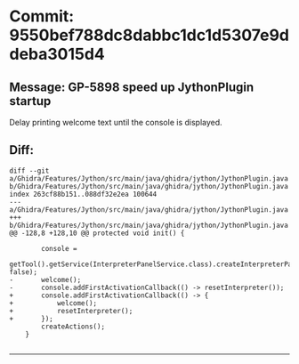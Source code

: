 # Commit: 9550bef788dc8dabbc1dc1d5307e9ddeba3015d4
## Message: GP-5898 speed up JythonPlugin startup

Delay printing welcome text until the console is displayed.
## Diff:
```
diff --git a/Ghidra/Features/Jython/src/main/java/ghidra/jython/JythonPlugin.java b/Ghidra/Features/Jython/src/main/java/ghidra/jython/JythonPlugin.java
index 263cf88b151..088df32e2ea 100644
--- a/Ghidra/Features/Jython/src/main/java/ghidra/jython/JythonPlugin.java
+++ b/Ghidra/Features/Jython/src/main/java/ghidra/jython/JythonPlugin.java
@@ -128,8 +128,10 @@ protected void init() {
 
 		console =
 			getTool().getService(InterpreterPanelService.class).createInterpreterPanel(this, false);
-		welcome();
-		console.addFirstActivationCallback(() -> resetInterpreter());
+		console.addFirstActivationCallback(() -> {
+			welcome();
+			resetInterpreter();
+		});
 		createActions();
 	}
 
```
-----------------------------------
